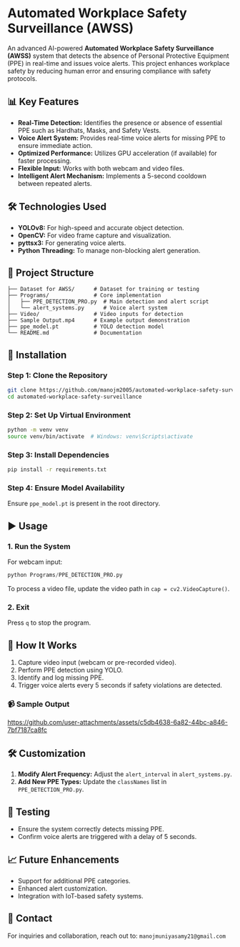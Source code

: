 # Automated Workplace Safety Surveillance (AWSS)

An advanced AI-powered **Automated Workplace Safety Surveillance (AWSS)** system that detects the absence of Personal Protective Equipment (PPE) in real-time and issues voice alerts. This project enhances workplace safety by reducing human error and ensuring compliance with safety protocols.

## 📊 Key Features

- **Real-Time Detection:** Identifies the presence or absence of essential PPE such as Hardhats, Masks, and Safety Vests.
- **Voice Alert System:** Provides real-time voice alerts for missing PPE to ensure immediate action.
- **Optimized Performance:** Utilizes GPU acceleration (if available) for faster processing.
- **Flexible Input:** Works with both webcam and video files.
- **Intelligent Alert Mechanism:** Implements a 5-second cooldown between repeated alerts.

## 🛠️ Technologies Used

- **YOLOv8:** For high-speed and accurate object detection.
- **OpenCV:** For video frame capture and visualization.
- **pyttsx3:** For generating voice alerts.
- **Python Threading:** To manage non-blocking alert generation.

## 📂 Project Structure

```
├── Dataset for AWSS/      # Dataset for training or testing
├── Programs/              # Core implementation
│   ├── PPE_DETECTION_PRO.py  # Main detection and alert script
│   └── alert_systems.py      # Voice alert system
├── Video/                 # Video inputs for detection
├── Sample Output.mp4      # Example output demonstration
├── ppe_model.pt           # YOLO detection model
└── README.md              # Documentation
```

## 📌 Installation

### Step 1: Clone the Repository
```bash
git clone https://github.com/manojm2005/automated-workplace-safety-surveillance.git
cd automated-workplace-safety-surveillance
```

### Step 2: Set Up Virtual Environment
```bash
python -m venv venv
source venv/bin/activate  # Windows: venv\Scripts\activate
```

### Step 3: Install Dependencies
```bash
pip install -r requirements.txt
```

### Step 4: Ensure Model Availability
Ensure `ppe_model.pt` is present in the root directory.

## ▶️ Usage

### 1. Run the System
For webcam input:
```python
python Programs/PPE_DETECTION_PRO.py
```

To process a video file, update the video path in `cap = cv2.VideoCapture()`.

### 2. Exit
Press `q` to stop the program.

## 🧠 How It Works

1. Capture video input (webcam or pre-recorded video).
2. Perform PPE detection using YOLO.
3. Identify and log missing PPE.
4. Trigger voice alerts every 5 seconds if safety violations are detected.

### 📹 Sample Output

https://github.com/user-attachments/assets/c5db4638-6a82-44bc-a846-7bf7187ca8fc

## 🛠️ Customization

1. **Modify Alert Frequency:** Adjust the `alert_interval` in `alert_systems.py`.
2. **Add New PPE Types:** Update the `classNames` list in `PPE_DETECTION_PRO.py`.

## 🔬 Testing

- Ensure the system correctly detects missing PPE.
- Confirm voice alerts are triggered with a delay of 5 seconds.

## 📈 Future Enhancements

- Support for additional PPE categories.
- Enhanced alert customization.
- Integration with IoT-based safety systems.

## 📧 Contact

For inquiries and collaboration, reach out to: `manojmuniyasamy21@gmail.com`

